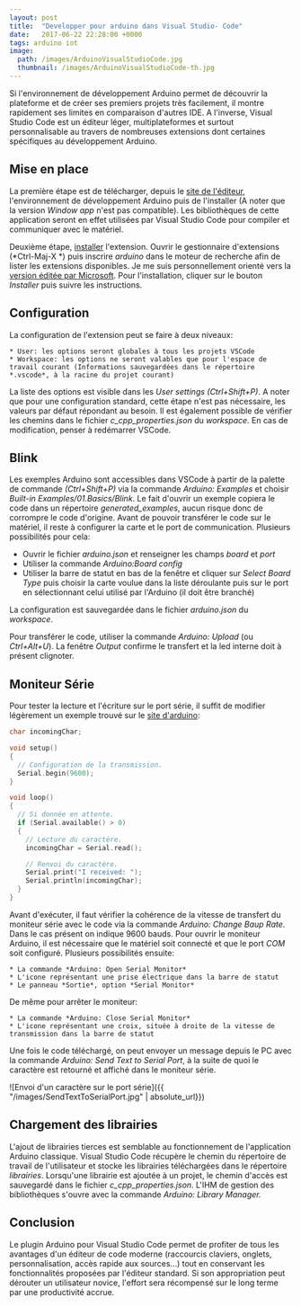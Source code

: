 ```yaml
---
layout: post
title:  "Developper pour arduino dans Visual Studio- Code"
date:   2017-06-22 22:28:00 +0000
tags: arduino iot
image:
  path: /images/ArduinoVisualStudioCode.jpg
  thumbnail: /images/ArduinoVisualStudioCode-th.jpg
---
```

Si l'environnement de développement Arduino permet de découvrir la plateforme et de créer ses premiers projets très facilement, il montre rapidement ses limites en comparaison d'autres IDE. A l'inverse, Visual Studio Code est un éditeur léger, multiplateformes et surtout personnalisable au travers de nombreuses extensions dont certaines spécifiques au développement Arduino.

## Mise en place

La première étape est de télécharger, depuis le [site de l'éditeur](https://www.arduino.cc/en/Main/Software), l'environnement de développement Arduino puis de l'installer (A noter que la version *Window app* n'est pas compatible). Les bibliothèques de cette application seront en effet utilisées par Visual Studio Code pour compiler et communiquer avec le matériel.

Deuxième étape, [installer](https://code.visualstudio.com/) l'extension. Ouvrir le gestionnaire d'extensions (*Ctrl-Maj-X *) puis inscrire *arduino* dans le moteur de recherche afin de lister les extensions disponibles. Je me suis personnellement orienté vers la [version éditée par Microsoft](https://marketplace.visualstudio.com/items?itemName=vsciot-vscode.vscode-arduino). Pour l'installation, cliquer sur le bouton *Installer* puis suivre les instructions.

## Configuration

La configuration de l'extension peut se faire à deux niveaux:

 	* User: les options seront globales à tous les projets VSCode
 	* Workspace: les options ne seront valables que pour l'espace de travail courant (Informations sauvegardées dans le répertoire *.vscode*, à la racine du projet courant)


La liste des options est visible dans les *User settings (Ctrl+Shift+P)*. A noter que pour une configuration standard, cette étape n'est pas nécessaire, les valeurs par défaut répondant au besoin. Il est également possible de vérifier les chemins dans le fichier *c_cpp_properties.json* du *workspace*. En cas de modification, penser à redémarrer VSCode.

## Blink

Les exemples Arduino sont accessibles dans VSCode à partir de la palette de commande *(Ctrl+Shift+P)* via la commande *Arduino: Examples* et choisir *Built-in Examples/01.Basics/Blink*. Le fait d'ouvrir un exemple copiera le code dans un répertoire *generated_examples*, aucun risque donc de corrompre le code d'origine. Avant de pouvoir transférer le code sur le matériel, il reste à configurer la carte et le port de communication. Plusieurs possibilités pour cela:

* Ouvrir le fichier *arduino.json* et renseigner les champs *board* et *port*
* Utiliser la commande *Arduino:Board config*
* Utiliser la barre de statut en bas de la fenêtre et cliquer sur *Select Board Type* puis choisir la carte voulue dans la liste déroulante puis sur le port en sélectionnant celui utilisé par l'Arduino (il doit être branché)

La configuration est sauvegardée dans le fichier *arduino.json* du *workspace*.

Pour transférer le code, utiliser la commande *Arduino: Upload* (ou *Ctrl+Alt+U*). La fenêtre *Output* confirme le transfert et la led interne doit à présent clignoter.

## Moniteur Série

Pour tester la lecture et l'écriture sur le port série, il suffit de modifier légèrement un exemple trouvé sur le [site d'arduino](https://www.arduino.cc/en/Serial/Read):

```c
char incomingChar;

void setup()
{
  // Configuration de la transmission.
  Serial.begin(9600);
}

void loop()
{
  // Si donnée en attente.
  if (Serial.available() > 0)
  {
    // Lecture du caractère.
    incomingChar = Serial.read();

    // Renvoi du caractère.
    Serial.print("I received: ");
    Serial.println(incomingChar);
  }
}
```

Avant d'exécuter, il faut vérifier la cohérence de la vitesse de transfert du moniteur série avec le code via la commande *Arduino: Change Baup Rate*. Dans le cas présent on indique 9600 bauds. Pour ouvrir le moniteur Arduino, il est nécessaire que le matériel soit connecté et que le port *COM* soit configuré. Plusieurs possibilités ensuite:


 	* La commande *Arduino: Open Serial Monitor*
 	* L'icone représentant une prise électrique dans la barre de statut
 	* Le panneau *Sortie*, option *Serial Monitor*


De même pour arrêter le moniteur:

 	* La commande *Arduino: Close Serial Monitor*
 	* L'icone représentant une croix, située à droite de la vitesse de transmission dans la barre de statut


Une fois le code téléchargé, on peut envoyer un message depuis le PC avec la commande *Arduino: Send Text to Serial Port*, à la suite de quoi le caractère est retourné et affiché dans le moniteur série.

![Envoi d'un caractère sur le port série]({{ "/images/SendTextToSerialPort.jpg" | absolute_url}})

## Chargement des librairies

L'ajout de librairies tierces est semblable au fonctionnement de l'application Arduino classique. Visual Studio Code récupère le chemin du répertoire de travail de l'utilisateur et stocke les librairies téléchargées dans le répertoire *librairies*. Lorsqu'une librairie est ajoutée à un projet, le chemin d'accès est sauvegardé dans le fichier *c_cpp_properties.json*. L'IHM de gestion des bibliothèques s'ouvre avec la commande *Arduino: Library Manager.*

## Conclusion

Le plugin Arduino pour Visual Studio Code permet de profiter de tous les avantages d'un éditeur de code moderne (raccourcis claviers, onglets, personnalisation, accès rapide aux sources...) tout en conservant les fonctionnalités proposées par l'éditeur standard. Si son appropriation peut dérouter un utilisateur novice, l'effort sera récompensé sur le long terme par une productivité accrue.